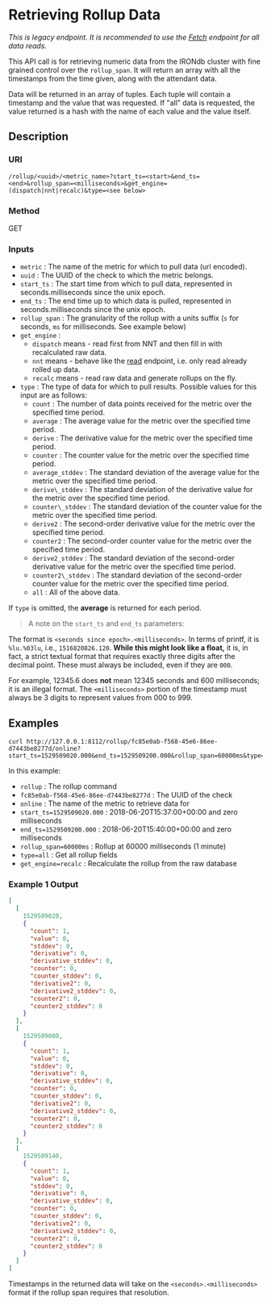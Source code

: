 # Retrieving Rollup Data

*This is legacy endpoint.  It is recommended to use the [Fetch](./fetch.md) endpoint for all data reads.*

This API call is for retrieving numeric data from the IRONdb cluster with fine
grained control over the `rollup_span`. It will return an array with all the
timestamps from the time given, along with the attendant data.

Data will be returned in an array of tuples. Each tuple will contain a
timestamp and the value that was requested. If "all" data is requested, the
value returned is a hash with the name of each value and the value itself.

## Description

### URI

`/rollup/<uuid>/<metric_name>?start_ts=<start>&end_ts=<end>&rollup_span=<milliseconds>&get_engine=(dispatch|nnt|recalc)&type=<see below>`

### Method

GET

### Inputs

 * `metric`      : The name of the metric for which to pull data (url encoded).
 * `uuid`        : The UUID of the check to which the metric belongs.
 * `start_ts`    : The start time from which to pull data, represented in seconds.milliseconds since the unix epoch.
 * `end_ts`      : The end time up to which data is pulled, represented in seconds.milliseconds since the unix epoch.
 * `rollup_span` : The granularity of the rollup with a units suffix (`s` for seconds, `ms` for milliseconds.  See example below)
 * `get_engine`  :
   * `dispatch` means - read first from NNT and then fill in with recalculated raw data.
   * `nnt` means - behave like the [read](/api-old/read-nnt.md) endpoint, i.e. only read already rolled up data.
   * `recalc` means - read raw data and generate rollups on the fly.
 * `type`        : The type of data for which to pull results. Possible values for this input are as follows:
   * `count`   : The number of data points received for the metric over the specified time period.
   * `average` : The average value for the metric over the specified time period.
   * `derive`  : The derivative value for the metric over the specified time period.
   * `counter` : The counter value for the metric over the specified time period.
   * `average_stddev`   : The standard deviation of the average value for the metric over the specified time period.
   * `derive\_stddev`   : The standard deviation of the derivative value for the metric over the specified time period.
   * `counter\_stddev`  : The standard deviation of the counter value for the metric over the specified time period.
   * `derive2`  : The second-order derivative value for the metric over the specified time period.
   * `counter2` : The second-order counter value for the metric over the specified time period.
   * `derive2_stddev`   : The standard deviation of the second-order derivative value for the metric over the specified time period.
   * `counter2\_stddev` : The standard deviation of the second-order counter value for the metric over the specified time period.
   * `all`     : All of the above data.
  
If `type` is omitted, the **average** is returned for each period.

> A note on the `start_ts` and `end_ts` parameters:

The format is `<seconds since epoch>.<milliseconds>`.  In terms of printf, it
is `%lu.%03lu`, i.e., `1516820826.120`.  **While this might look like a
float,** it is, in fact, a strict textual format that requires exactly three
digits after the decimal point. These must always be included, even if they are
`000`.

For example, 12345.6 does **not** mean 12345 seconds and 600 milliseconds; it
is an illegal format.  The `<milliseconds>` portion of the timestamp must
always be 3 digits to represent values from 000 to 999.

## Examples

```
curl http://127.0.0.1:8112/rollup/fc85e0ab-f568-45e6-86ee-d7443be8277d/online?start_ts=1529509020.000&end_ts=1529509200.000&rollup_span=60000ms&type=all&get_engine=recalc
```

In this example:

 * `rollup` : The rollup command
 * `fc85e0ab-f568-45e6-86ee-d7443be8277d` : The UUID of the check
 * `online` : The name of the metric to retrieve data for
 * `start_ts=1529509020.000` : 2018-06-20T15:37:00+00:00 and zero milliseconds
 * `end_ts=1529509200.000` : 2018-06-20T15:40:00+00:00 and zero milliseconds
 * `rollup_span=60000ms` : Rollup at 60000 milliseconds (1 minute)
 * `type=all` : Get all rollup fields
 * `get_engine=recalc` : Recalculate the rollup from the raw database

### Example 1 Output

```json
[
  [
    1529509020,
    {
      "count": 1,
      "value": 0,
      "stddev": 0,
      "derivative": 0,
      "derivative_stddev": 0,
      "counter": 0,
      "counter_stddev": 0,
      "derivative2": 0,
      "derivative2_stddev": 0,
      "counter2": 0,
      "counter2_stddev": 0
    }
  ],
  [
    1529509080,
    {
      "count": 1,
      "value": 0,
      "stddev": 0,
      "derivative": 0,
      "derivative_stddev": 0,
      "counter": 0,
      "counter_stddev": 0,
      "derivative2": 0,
      "derivative2_stddev": 0,
      "counter2": 0,
      "counter2_stddev": 0
    }
  ],
  [
    1529509140,
    {
      "count": 1,
      "value": 0,
      "stddev": 0,
      "derivative": 0,
      "derivative_stddev": 0,
      "counter": 0,
      "counter_stddev": 0,
      "derivative2": 0,
      "derivative2_stddev": 0,
      "counter2": 0,
      "counter2_stddev": 0
    }
  ]
]
```

Timestamps in the returned data will take on the `<seconds>.<milliseconds>`
format if the rollup span requires that resolution.

